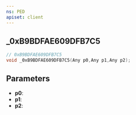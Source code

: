 ```yaml
---
ns: PED
apiset: client
---
```

## _0xB9BDFAE609DFB7C5

```c
// 0xB9BDFAE609DFB7C5
void _0xB9BDFAE609DFB7C5(Any p0,Any p1,Any p2);
```


## Parameters
* **p0**:
* **p1**:
* **p2**:
